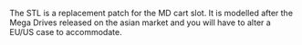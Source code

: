 The STL is a replacement patch for the MD cart slot. It is modelled after the Mega Drives released on the asian market and you will have to alter a EU/US case to accommodate.

